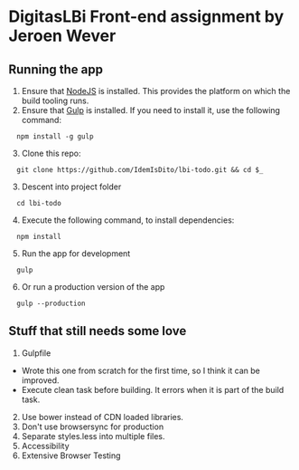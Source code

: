 # DigitasLBi Front-end assignment by Jeroen Wever

## Running the app
1. Ensure that [NodeJS](http://nodejs.org/) is installed. This provides the platform on which the build tooling runs.
2. Ensure that [Gulp](http://gulpjs.com/) is installed. If you need to install it, use the following command:
```shell
  npm install -g gulp
  ```
3. Clone this repo:
```shell
  git clone https://github.com/IdemIsDito/lbi-todo.git && cd $_
```
3. Descent into project folder
```shell
  cd lbi-todo
```
4. Execute the following command, to install dependencies:
```shell
  npm install
```
5. Run the app for development
```shell
  gulp
```
6. Or run a production version of the app
```shell
  gulp --production
```

## Stuff that still needs some love
1. Gulpfile
  - Wrote this one from scratch for the first time, so I think it can be improved.
  - Execute clean task before building. It errors when it is part of the build task.
2. Use bower instead of CDN loaded libraries.
3. Don't use browsersync for production
4. Separate styles.less into multiple files.
5. Accessibility
6. Extensive Browser Testing
